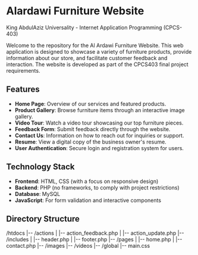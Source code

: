 # Alardawi Furniture Website
King AbdulAziz Universality - Internet Application Programming (CPCS-403)

Welcome to the repository for the Al Ardawi Furniture Website. This web application is designed to showcase a variety of furniture products, provide information about our store, and facilitate customer feedback and interaction. The website is developed as part of the CPCS403 final project requirements.

## Features

- **Home Page**: Overview of our services and featured products.
- **Product Gallery**: Browse furniture items through an interactive image gallery.
- **Video Tour**: Watch a video tour showcasing our top furniture pieces.
- **Feedback Form**: Submit feedback directly through the website.
- **Contact Us**: Information on how to reach out for inquiries or support.
- **Resume**: View a digital copy of the business owner's resume.
- **User Authentication**: Secure login and registration system for users.

## Technology Stack

- **Frontend**: HTML, CSS (with a focus on responsive design)
- **Backend**: PHP (no frameworks, to comply with project restrictions)
- **Database**: MySQL
- **JavaScript**: For form validation and interactive components

## Directory Structure
/htdocs
|-- /actions
| |-- action_feedback.php
| |-- action_update.php
|-- /includes
| |-- header.php
| |-- footer.php
|-- /pages
| |-- home.php
| |-- contact.php
|-- /images
|-- /videos
|-- /global
|-- main.css
